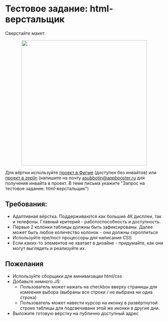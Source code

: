 # Тестовое задание: html-верстальщик

Сверстайте макет:

<p align="center">
  <img src="https://github.com/appbooster/test-assignments/blob/master/Resources/html-css-test-task.png?raw=true" height="400">
</p>

Для вёртки используйте [проект в Фигме](https://www.figma.com/file/BB3MJHff1johuxJvmbTd9Pwf/Appbooster-Test?node-id=0%3A1) (доступен без инвайтов) или [проект в zeplin](https://zpl.io/bljyX4X) (напишите на почту asubbotin@appbooster.ru для получения инвайта в проект. В теме письма укажите "Запрос на тестовое задание: html-верстальщик")

## Требования:

* Адаптивная вёрстка. Поддерживаются как большие 4К дисплеи, так и телефоны. Главный критерий - работоспособность и доступность.
* Первые 2 колонки таблицы должны быть зафиксированы.  Далее может быть любое количество колонок - они должны скроллиться
* Используйте пре/пост процессоры для написания CSS
* Если каких-то элементов не хватает в дизайне - придумайте, как они могут выглядеть и реализуйте их.

## Пожелания

* Используйте сборщики для минимизации html/css
* Добавьте немного JS:
  * Пользователь может нажать на checkbox вверху страницы для измеения выбора (выбраны все строки / не выбрана ни одна строка)
  * Пользователь может навести курсор на иконку в развёртнутой строке таблицы для подсвечивани этой же иконки в другие дни.
* Выложите готовую вёрстку на публично доступный адрес

